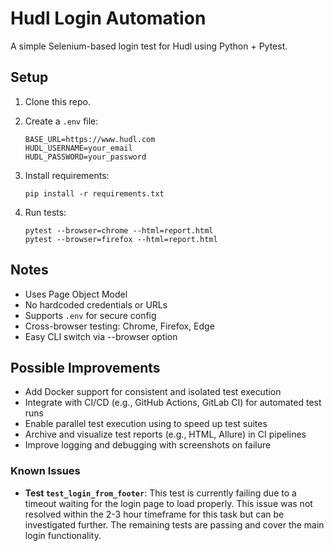 # Hudl Login Automation

A simple Selenium-based login test for Hudl using Python + Pytest.

## Setup

1. Clone this repo.
2. Create a `.env` file:
   ```
   BASE_URL=https://www.hudl.com
   HUDL_USERNAME=your_email
   HUDL_PASSWORD=your_password
   ```

3. Install requirements:
   ```
   pip install -r requirements.txt
   ```

4. Run tests:
   ```
   pytest --browser=chrome --html=report.html
   pytest --browser=firefox --html=report.html
   ```

## Notes
- Uses Page Object Model
- No hardcoded credentials or URLs
- Supports `.env` for secure config
- Cross-browser testing: Chrome, Firefox, Edge
- Easy CLI switch via --browser option

## Possible Improvements

- Add Docker support for consistent and isolated test execution
- Integrate with CI/CD (e.g., GitHub Actions, GitLab CI) for automated test runs
- Enable parallel test execution using to speed up test suites
- Archive and visualize test reports (e.g., HTML, Allure) in CI pipelines
- Improve logging and debugging with screenshots on failure

### Known Issues
- **Test `test_login_from_footer`**: This test is currently failing due to a timeout waiting for the login page to load properly. This issue was not resolved within the 2-3 hour timeframe for this task but can be investigated further. The remaining tests are passing and cover the main login functionality.
